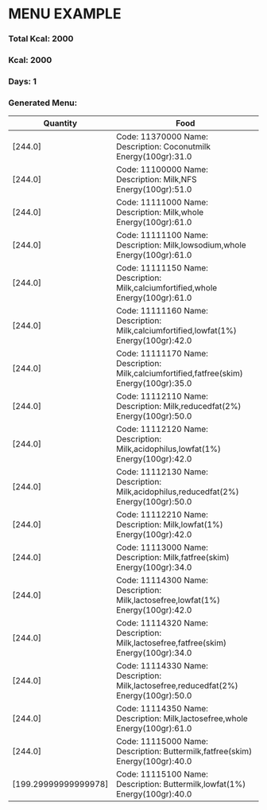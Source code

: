 # MENU EXAMPLE
### Total Kcal: 2000
### Kcal: 2000
### Days: 1
### Generated Menu: 

 | Quantity | Food | 
 |----------|------| 
 | [244.0] | Code: 11370000    Name:     Description: Coconutmilk    Energy(100gr):31.0 | 
 | [244.0] | Code: 11100000    Name:     Description: Milk,NFS    Energy(100gr):51.0 | 
 | [244.0] | Code: 11111000    Name:     Description: Milk,whole    Energy(100gr):61.0 | 
 | [244.0] | Code: 11111100    Name:     Description: Milk,lowsodium,whole    Energy(100gr):61.0 | 
 | [244.0] | Code: 11111150    Name:     Description: Milk,calciumfortified,whole    Energy(100gr):61.0 | 
 | [244.0] | Code: 11111160    Name:     Description: Milk,calciumfortified,lowfat(1%)    Energy(100gr):42.0 | 
 | [244.0] | Code: 11111170    Name:     Description: Milk,calciumfortified,fatfree(skim)    Energy(100gr):35.0 | 
 | [244.0] | Code: 11112110    Name:     Description: Milk,reducedfat(2%)    Energy(100gr):50.0 | 
 | [244.0] | Code: 11112120    Name:     Description: Milk,acidophilus,lowfat(1%)    Energy(100gr):42.0 | 
 | [244.0] | Code: 11112130    Name:     Description: Milk,acidophilus,reducedfat(2%)    Energy(100gr):50.0 | 
 | [244.0] | Code: 11112210    Name:     Description: Milk,lowfat(1%)    Energy(100gr):42.0 | 
 | [244.0] | Code: 11113000    Name:     Description: Milk,fatfree(skim)    Energy(100gr):34.0 | 
 | [244.0] | Code: 11114300    Name:     Description: Milk,lactosefree,lowfat(1%)    Energy(100gr):42.0 | 
 | [244.0] | Code: 11114320    Name:     Description: Milk,lactosefree,fatfree(skim)    Energy(100gr):34.0 | 
 | [244.0] | Code: 11114330    Name:     Description: Milk,lactosefree,reducedfat(2%)    Energy(100gr):50.0 | 
 | [244.0] | Code: 11114350    Name:     Description: Milk,lactosefree,whole    Energy(100gr):61.0 | 
 | [244.0] | Code: 11115000    Name:     Description: Buttermilk,fatfree(skim)    Energy(100gr):40.0 | 
 | [199.29999999999978] | Code: 11115100    Name:     Description: Buttermilk,lowfat(1%)    Energy(100gr):40.0 | 

